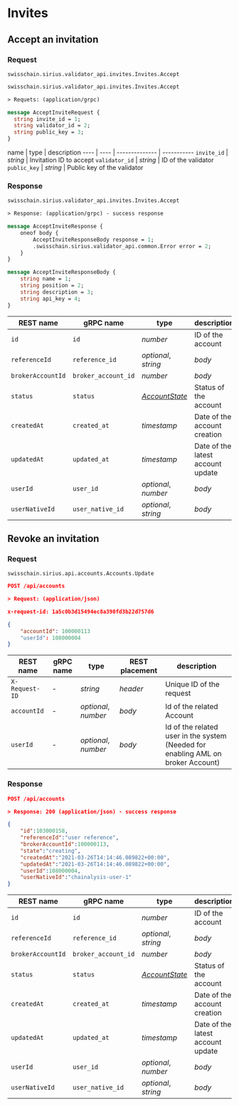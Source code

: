 # Invites

## Accept an invitation

### Request

`swisschain.sirius.validator_api.invites.Invites.Accept`

```protobuf
swisschain.sirius.validator_api.invites.Invites.Accept

> Requets: (application/grpc)

message AcceptInviteRequest {
  string invite_id = 1;
  string validator_id = 2;
  string public_key = 3;
}
```

name | type | description 
---- | ---- | -------------- | -----------
`invite_id` | *string* | Invitation ID to accept
`validator_id` | *string* | ID of the validator
`public_key` | *string* | Public key of the validator

### Response

```protobuf
swisschain.sirius.validator_api.invites.Invites.Accept

> Response: (application/grpc) - success response

message AcceptInviteResponse {
    oneof body {
        AcceptInviteResponseBody response = 1;
        .swisschain.sirius.validator_api.common.Error error = 2;
    }
}

message AcceptInviteResponseBody {
    string name = 1;
    string position = 2;
    string description = 3;
    string api_key = 4;
}
```

REST name | gRPC name | type | description
--------- | --------- | ---- | -----------
`id` | `id` | *number* | ID of the account
`referenceId` | `reference_id` | *optional*, *string* | *body* | Account reference id
`brokerAccountId` | `broker_account_id` | *number* | *body* | Id of the related Broker Account
`status` | `status` | *[AccountState](#accountstate-enum)* | Status of the account
`createdAt` | `created_at` | *timestamp* | Date of the account creation
`updatedAt` | `updated_at` | *timestamp* | Date of the latest account update
`userId` | `user_id` | *optional*, *number* | *body* | Id of the related user in the system (Needed for enabling AML on broker Account)
`userNativeId` | `user_native_id` | *optional*, *string* | *body* | Native Id of the user in customer's system

## Revoke an invitation

### Request

`swisschain.sirius.api.accounts.Accounts.Update`

```json
POST /api/accounts

> Request: (application/json)

x-request-id: 1a5c0b3d15494ec8a390fd3b22d757d6

{
    "accountId": 100000113
    "userId": 108000004
}
```

REST name | gRPC name | type | REST placement | description 
--------- | --------- | ---- | -------------- | -----------
`X-Request-ID` | - | *string* | *header* | Unique ID of the request
`accountId` | - | *optional*, *number* | *body* | Id of the related Account
`userId` | - | *optional*, *number* | *body* | Id of the related user in the system (Needed for enabling AML on broker Account)

### Response

```json
POST /api/accounts 

> Response: 200 (application/json) - success response

{
    "id":103000158,
    "referenceId":"user reference",
    "brokerAccountId":100000113,
    "state":"creating",
    "createdAt":"2021-03-26T14:14:46.089822+00:00",
    "updatedAt":"2021-03-26T14:14:46.089822+00:00",
    "userId":108000004,
    "userNativeId":"chainalysis-user-1"
}
```

REST name | gRPC name | type | description
--------- | --------- | ---- | -----------
`id` | `id` | *number* | ID of the account
`referenceId` | `reference_id` | *optional*, *string* | *body* | Account reference id
`brokerAccountId` | `broker_account_id` | *number* | *body* | Id of the related Broker Account
`status` | `status` | *[AccountState](#accountstate-enum)* | Status of the account
`createdAt` | `created_at` | *timestamp* | Date of the account creation
`updatedAt` | `updated_at` | *timestamp* | Date of the latest account update
`userId` | `user_id` | *optional*, *number* | *body* | Id of the related user in the system (Needed for enabling AML on broker Account)
`userNativeId` | `user_native_id` | *optional*, *string* | *body* | Native Id of the user in customer's system